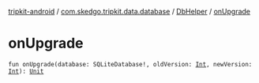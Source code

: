 [tripkit-android](../../index.md) / [com.skedgo.tripkit.data.database](../index.md) / [DbHelper](index.md) / [onUpgrade](./on-upgrade.md)

# onUpgrade

`fun onUpgrade(database: SQLiteDatabase!, oldVersion: `[`Int`](https://kotlinlang.org/api/latest/jvm/stdlib/kotlin/-int/index.html)`, newVersion: `[`Int`](https://kotlinlang.org/api/latest/jvm/stdlib/kotlin/-int/index.html)`): `[`Unit`](https://kotlinlang.org/api/latest/jvm/stdlib/kotlin/-unit/index.html)